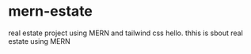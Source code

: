 # mern-estate
real estate project using MERN  and tailwind css
hello.   thhis is sbout real estate using MERN
